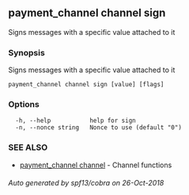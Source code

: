 ## payment_channel channel sign

Signs messages with a specific value attached to it

### Synopsis

Signs messages with a specific value attached to it

```
payment_channel channel sign [value] [flags]
```

### Options

```
  -h, --help           help for sign
  -n, --nonce string   Nonce to use (default "0")
```

### SEE ALSO

* [payment_channel channel](payment_channel_channel.md)	 - Channel functions

###### Auto generated by spf13/cobra on 26-Oct-2018
